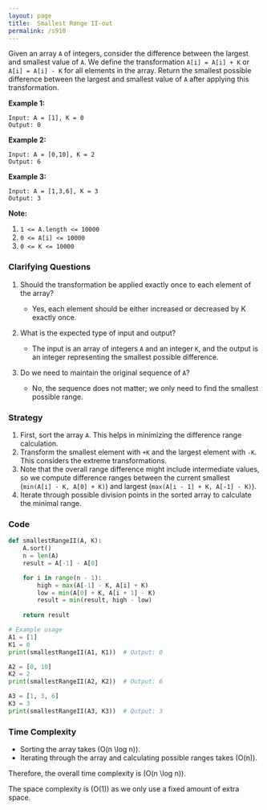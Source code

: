 ```yaml
---
layout: page
title:  Smallest Range II-out
permalink: /s910
---
```


Given an array `A` of integers, consider the difference between the largest and smallest value of `A`. We define the transformation `A[i] = A[i] + K` or `A[i] = A[i] - K` for all elements in the array. Return the smallest possible difference between the largest and smallest value of `A` after applying this transformation.

**Example 1:**
```
Input: A = [1], K = 0
Output: 0
```

**Example 2:**
```
Input: A = [0,10], K = 2
Output: 6
```

**Example 3:**
```
Input: A = [1,3,6], K = 3
Output: 3
```

**Note:**
1. `1 <= A.length <= 10000`
2. `0 <= A[i] <= 10000`
3. `0 <= K <= 10000`

### Clarifying Questions

1. Should the transformation be applied exactly once to each element of the array?
   - Yes, each element should be either increased or decreased by K exactly once.
   
2. What is the expected type of input and output?
   - The input is an array of integers `A` and an integer `K`, and the output is an integer representing the smallest possible difference.

3. Do we need to maintain the original sequence of `A`?
   - No, the sequence does not matter; we only need to find the smallest possible range.

### Strategy

1. First, sort the array `A`. This helps in minimizing the difference range calculation.
2. Transform the smallest element with `+K` and the largest element with `-K`. This considers the extreme transformations.
3. Note that the overall range difference might include intermediate values, so we compute difference ranges between the current smallest (`min(A[i] - K, A[0] + K)`) and largest (`max(A[i - 1] + K, A[-1] - K)`).
4. Iterate through possible division points in the sorted array to calculate the minimal range.

### Code

```python
def smallestRangeII(A, K):
    A.sort()
    n = len(A)
    result = A[-1] - A[0]

    for i in range(n - 1):
        high = max(A[-1] - K, A[i] + K)
        low = min(A[0] + K, A[i + 1] - K)
        result = min(result, high - low)
        
    return result

# Example usage
A1 = [1]
K1 = 0
print(smallestRangeII(A1, K1))  # Output: 0

A2 = [0, 10]
K2 = 2
print(smallestRangeII(A2, K2))  # Output: 6

A3 = [1, 3, 6]
K3 = 3
print(smallestRangeII(A3, K3))  # Output: 3
```

### Time Complexity

- Sorting the array takes \(O(n \log n)\).
- Iterating through the array and calculating possible ranges takes \(O(n)\).

Therefore, the overall time complexity is \(O(n \log n)\).

The space complexity is \(O(1)\) as we only use a fixed amount of extra space.